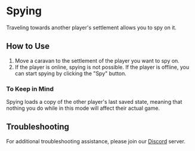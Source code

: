 # Spying

Traveling towards another player's settlement allows you to spy on it.

## How to Use

1. Move a caravan to the settlement of the player you want to spy on.
2. If the player is online, spying is not possible. If the player is offline, you can start spying by clicking the "Spy" button.

### To Keep in Mind

Spying loads a copy of the other player's last saved state, meaning that nothing you do while in this mode will affect their actual game.

## Troubleshooting

For additional troubleshooting assistance, please join our [Discord](https://discord.gg/NCsArSaqBW) server.
